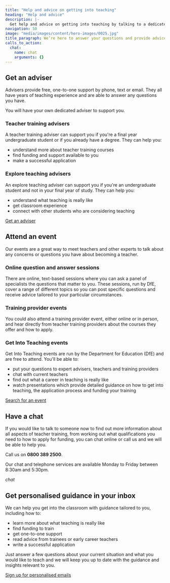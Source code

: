 ```yaml
---
title: "Help and advice on getting into teaching"
heading: "Help and advice"
description: |-
  Get help and advice on getting into teaching by talking to a dedicated adviser, going to a teacher training event, or registering for relevant email updates.
navigation: 50
image: "media/images/content/hero-images/0025.jpg"
title_paragraph: We’re here to answer your questions and provide advice about teacher training, whether you’re just thinking about teaching or you’re ready to apply.
calls_to_action:
  chat:
    name: chat
    arguments: {}
---
```

## Get an adviser

Advisers provide free, one-to-one support by phone, text or email. They all have years of teaching experience and are able to answer any questions you have.

You will have your own dedicated adviser to support you.

### Teacher training advisers

A teacher training adviser can support you if you're a final year undergraduate student or if you already have a degree. They can help you:

- understand more about teacher training courses
- find funding and support available to you
- make a successful application

### Explore teaching advisers

An explore teaching adviser can support you if you're an undergraduate student and not in your final year of study. They can help you:

- understand what teaching is really like
- get classroom experience
- connect with other students who are considering teaching

<p class="call-to-action__action">
  <a href="/tta-service">Get an <span>adviser</span></a>
</p>

## Attend an event

Our events are a great way to meet teachers and other experts to talk about any concerns or questions you have about becoming a teacher.

### Online question and answer sessions

There are online, text-based sessions where you can ask a panel of specialists the questions that matter to you. These sessions, run by DfE, cover a range of different topics so you can post specific questions and receive advice tailored to your particular circumstances.

### Training provider events

You could also attend a training provider event, either online or in person, and hear directly from teacher training providers about the courses they offer and how to apply.

### Get Into Teaching events

Get Into Teaching events are run by the Department for Education (DfE) and are free to attend. You'll be able to:

- put your questions to expert advisers, teachers and training providers
- chat with current teachers
- find out what a career in teaching is really like
- watch presentations which provide detailed guidance on how to get into teaching, the application process and funding your training

<a href="/events" class="button">Search for an event</a>

## Have a chat

If you would like to talk to someone now to find out more information about all aspects of teacher training, from working out what qualifications you need to how to apply for funding, you can chat online or call us and we will be able to help you.

Call us on **0800 389 2500**.

Our chat and telephone services are available Monday to Friday between 8:30am and 5:30pm.

$chat$

## Get personalised guidance in your inbox

We can help you get into the classroom with guidance tailored to you, including how to:

- learn more about what teaching is really like
- find funding to train
- get one-to-one support
- read advice from trainees or early career teachers
- write a successful application

Just answer a few questions about your current situation and what you would like to teach and we will keep you up to date with the guidance and insights relevant to you.

<a href="/mailinglist/signup/name" class="button">Sign up for personalised emails</a>
